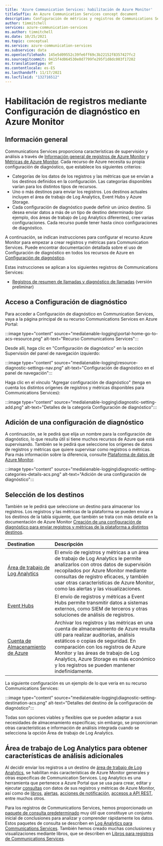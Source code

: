 ```yaml
---
title: 'Azure Communication Services: habilitación de Azure Monitor'
titleSuffix: An Azure Communication Services concept document
description: Configuración de métricas y registros de Communications Services con Configuración de diagnóstico
author: timmitchell
services: azure-communication-services
ms.author: timmitchell
ms.date: 10/25/2021
ms.topic: conceptual
ms.service: azure-communication-services
ms.subservice: data
ms.openlocfilehash: 145e5d09552c39fe6ff69c3b22152f8357427fc2
ms.sourcegitcommit: 0415f4d064530e0d7799fe295f1d8dc003f17202
ms.translationtype: HT
ms.contentlocale: es-ES
ms.lasthandoff: 11/17/2021
ms.locfileid: "132716512"
---
```

# <a name="enable-logs-via-diagnostic-settings-in-azure-monitor"></a>Habilitación de registros mediante Configuración de diagnóstico en Azure Monitor

## <a name="overview"></a>Información general

Communications Services proporciona características de supervisión y análisis a través de [Información general de registros de Azure Monitor](../../../azure-monitor/logs/data-platform-logs.md) y [Métricas de Azure Monitor](../../../azure-monitor/essentials/data-platform-metrics.md). Cada recurso de Azure necesita su propia configuración de diagnóstico, que establece los siguientes criterios:

- Categorías de los datos de los registros y las métricas que se envían a los destinos definidos en la configuración. Las categorías disponibles varían para los distintos tipos de recursos.
- Uno o más destinos para enviar los registros. Los destinos actuales incluyen el área de trabajo de Log Analytics, Event Hubs y Azure Storage.
- Cada configuración de diagnóstico puede definir un único destino. Si desea enviar datos a más de un tipo de destino determinado (por ejemplo, dos áreas de trabajo de Log Analytics diferentes), cree varias configuraciones. Cada recurso puede tener hasta cinco configuraciones de diagnóstico.

A continuación, se indican instrucciones para configurar el recurso Azure Monitor para empezar a crear registros y métricas para Communication Services. Puede encontrar documentación detallada sobre el uso de Configuración de diagnóstico en todos los recursos de Azure en [Configuración de diagnóstico](../../../azure-monitor/essentials/diagnostic-settings.md).

Estas instrucciones se aplican a los siguientes registros de Communications Services:

- [Registros de resumen de llamadas y diagnóstico de llamadas](call-logs-azure-monitor.md) (versión preliminar)

## <a name="access-diagnostic-settings"></a>Acceso a Configuración de diagnóstico

Para acceder a Configuración de diagnóstico en Communication Services, vaya a la página principal de su recurso Communications Services en Azure Portal:

:::image type="content" source="media\enable-logging\portal-home-go-to-acs-resource.png" alt-text="Recurso Communications Services":::

Desde allí, haga clic en "Configuración de diagnóstico" en la sección Supervisión del panel de navegación izquierdo:

:::image type="content" source="media\enable-logging\resource-diagnostic-settings-nav.png" alt-text="Configuración de diagnóstico en el panel de navegación":::

Haga clic en el vínculo "Agregar configuración de diagnóstico" (tenga en cuenta los distintos orígenes de registros y métricas disponibles para Communications Services):

:::image type="content" source="media\enable-logging\diagnostic-setting-add.png" alt-text="Detalles de la categoría Configuración de diagnóstico":::

## <a name="adding-a-diagnostic-setting"></a>Adición de una configuración de diagnóstico

A continuación, se le pedirá que elija un nombre para la configuración de diagnóstico, lo que resulta útil si tiene muchos recursos de Azure que está supervisando. También se le pedirá que seleccione los orígenes de datos de registros y métricas que quiere supervisar como registros o métricas. Para más información sobre la diferencia, consulte [Plataforma de datos de Azure Monitor](../../../azure-monitor/data-platform.md).

:::image type="content" source="media\enable-logging\diagnostic-setting-categories-details-acs.png" alt-text="Adición de una configuración de diagnóstico":::

## <a name="choose-destinations"></a>Selección de los destinos

También se le pedirá que seleccione un destino para almacenar los registros. Los registros y las métricas de la plataforma se pueden enviar a los destinos de la tabla siguiente, que también se trata con más detalle en la documentación de Azure Monitor [Creación de una configuración de diagnóstico para enviar registros y métricas de la plataforma a distintos destinos](../../../azure-monitor/essentials/diagnostic-settings.md?tabs=CMD).

| Destination | Descripción |
|:------------|:------------|
| [Área de trabajo de Log Analytics](../../../azure-monitor/logs/design-logs-deployment.md) | El envío de registros y métricas a un área de trabajo de Log Analytics le permite analizarlos con otros datos de supervisión recopilados por Azure Monitor mediante consultas de registro eficaces, y también usar otras características de Azure Monitor, como las alertas y las visualizaciones. |
| [Event Hubs](../../../event-hubs/index.yml) | El envío de registros y métricas a Event Hubs permite transmitir datos a sistemas externos, como SIEM de terceros y otras soluciones de análisis de registros. |
| [Cuenta de Almacenamiento de Azure](../../../storage/blobs/index.yml) | Archivar los registros y las métricas en una cuenta de almacenamiento de Azure resulta útil para realizar auditorías, análisis estáticos o copias de seguridad. En comparación con los registros de Azure Monitor y las áreas de trabajo de Log Analytics, Azure Storage es más económico y los registros se pueden mantener indefinidamente. |

La siguiente configuración es un ejemplo de lo que vería en su recurso Communications Services:

:::image type="content" source="media\enable-logging\diagnostic-setting-destination-acs.png" alt-text="Detalles del destino de la configuración de diagnóstico":::

Todas son opciones viables y flexibles que se pueden adaptar a sus necesidades de almacenamiento específicas; sin embargo, se proporcionan otras características e información de análisis integrada cuando se selecciona la opción Área de trabajo de Log Analytics.

## <a name="log-analytics-workspace-for-additional-analytics-features"></a>Área de trabajo de Log Analytics para obtener características de análisis adicionales

Al decidir enviar los registros a un destino de [área de trabajo de Log Analytics](../../../azure-monitor/logs/log-analytics-overview.md), se habilitan más características de Azure Monitor generales y otras específicas de Communication Services. Log Analytics es una herramienta que pertenece a Azure Portal que se usa para crear, editar y ejecutar [consultas](../../../azure-monitor/logs/queries.md) con datos de sus registros y métricas de Azure Monitor, así como de [libros](../../../azure-monitor/visualize/workbooks-overview.md), [alertas](../../../azure-monitor/alerts/alerts-log.md), [acciones de notificación](../../../azure-monitor/alerts/action-groups.md), [accesos a API REST](https://dev.loganalytics.io/), entre muchos otros.

Para los registros de Communications Services, hemos proporcionado un [paquete de consulta predeterminado](../../../azure-monitor/logs/query-packs.md#default-query-pack) muy útil que constituye un conjunto inicial de conclusiones para analizar y comprender rápidamente los datos. Estos paquetes de consulta se describen en [Log Analytics para Communications Services](log-analytics.md). También hemos creado muchas conclusiones y visualizaciones mediante libros, que se describen en [Libros para registros de Communications Services](insights.md).